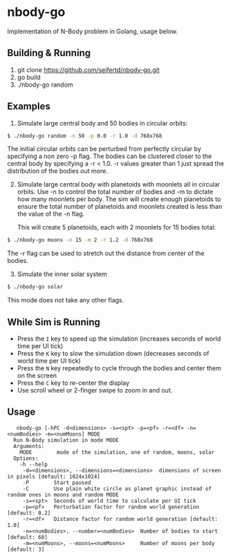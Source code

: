 # nbody-go
Implementation of N-Body problem in Golang, usage below.

## Building & Running
1. git clone https://github.com/seifertd/nbody-go.git
2. go build
3. ./nbody-go random

## Examples

1. Simulate large central body and 50 bodies in circular orbits:
```bash
$ ./nbody-go random -n 50 -p 0.0 -r 1.0 -d 768x768
```

The initial circular orbits can be perturbed from perfectly circular by 
specifying a non zero -p flag. The bodies can be clustered closer to the central
body by specifying a -r < 1.0. -r values greater than 1 just spread the distribution
of the bodies out more.

2. Simulate large central body with planetoids with moonlets all in circular orbits. Use -n 
   to control the total number of bodies and -m to dictate how many moonlets per body.
   The sim will create enough planetoids to ensure the total number of planetoids and
   moonlets created is less than the value of the -n flag.

   This will create 5 planetoids, each with 2 moonlets for 15 bodies total:
```bash
$ ./nbody-go moons -n 15 -m 2 -r 1.2 -d 768x768
```

The -r flag can be used to stretch out the distance from center of the bodies.

3. Simulate the inner solar system
```bash
$ ./nbody-go solar
```

This mode does not take any other flags.

## While Sim is Running

* Press the `I` key to speed up the simulation (increases seconds of world time per UI tick)
* Press the `K` key to slow the simulation down (decreases seconds of world time per UI tick)
* Press the `N` key repeatedly to cycle through the bodies and center them on the screen
* Press the `C` key to re-center the display
* Use scroll wheel or 2-finger swipe to zoom in and out.

## Usage

	   nbody-go [-hPC -d<dimensions> -s=<spt> -p=<pf> -r=<df> -n=<numBodies> -m=<numMoons] MODE
      Run N-Body simulation in mode MODE
      Arguments:
        MODE        mode of the simulation, one of random, moons, solar
      Options:
        -h --help
         -d=<dimensions>, --dimensions=<dimensions>  dimensions of screen in pixels [default: 1024x1024]
         -P        Start paused
         -C        Use plain white circle as planet graphic instead of random ones in moons and random MODE
         -s=<spt>  Seconds of world time to calculate per UI tick
         -p=<pf>   Perturbation factor for random world generation [default: 0.2]
         -r=<df>   Distance factor for random world generation [default: 1.0]
         -n=<numBodies>, --number=<numBodies>  Number of bodies to start [default: 60]
         -m=<numMoons>, --moons=<numMoons>     Number of moons per body [default: 3]

